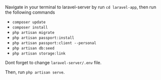 Navigate in your terminal to laravel-server by run `cd laravel-app`, then run the following commands

- `composer update`
- `composer install`
- `php artisan migrate`
- `php artisan passport:install`
- `php artisan passport:client --personal`
- `php artisan db:seed`
- `php artisan storage:link`

Dont forget to change `laravel-server/.env` file.

Then, run `php artisan serve`.
